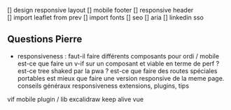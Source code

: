 [] design responsive layout
    [] mobile footer
    [] responsive header        
[] import leaflet from prev
[] import fonts
[] seo
[] aria
[] linkedin sso

## Questions Pierre
- responsiveness : faut-il faire différents composants pour ordi / mobile
                   est-ce que faire un v-if sur un composant et viable en terme de perf ? 
                   est-ce tree shaked par la pwa ?
                   est-ce que faire des routes spéciales portables est mieux que faire une version responsive de la meme page.
                   conseils généraux responsiveness
                   extensions, plugins, tips


vif mobile plugin / lib
excalidraw
keep alive vue